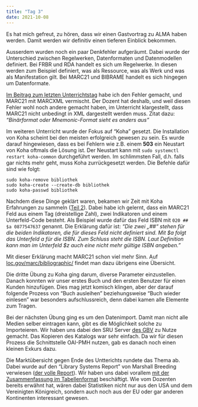 ```yaml
---
title: "Tag 3"
date: 2021-10-08
---
```


Es hat mich gefreut, zu hören, dass wir einen Gastvortrag zu ALMA haben werden. Damit werden wir definitiv einen tieferen Einblick bekommen.

Ausserdem wurden noch ein paar Denkfehler aufgeräumt. Dabei wurde der Unterschied zwischen Regelwerken, Datenformaten und Datenmodellen definiert. Bei FRBR und RDA handelt es sich um Regelwerke. In diesen werden zum Beispiel definiert, was als Ressource, was als Werk und was als Manifestation gilt. Bei MARC21 und BIBRAME handelt es sich hingegen um Datenformate. 

[Im Beitrag zum letzten Unterrichtstag](http://lucienhaeller.com/lerntagebuch/2021/10/01/tag2.html) habe ich den Fehler gemacht, und MARC21 mit MARCXML vermischt. Der Dozent hat deshalb, und weil diesen Fehler wohl noch andere gemacht haben, im Unterricht klargestellt, dass MARC21 nicht unbedingt in XML dargestellt werden muss. Zitat dazu: *“Binärformat oder Mnemonic-Format sieht es anders aus”*


Im weiteren Unterricht wurde der Fokus auf “Koha” gesetzt. Die Installation von Koha scheint bei den meisten erfolgreich gewesen zu sein. Es wurde darauf hingewiesen, dass es bei Fehlern wie z.B. einem **503** ein Neustart von Koha oftmals die Lösung ist. Der Neustart kann mit ```sudo systemctl restart koha-common``` durchgeführt werden. Im schlimmsten Fall, d.h. falls gar nichts mehr geht, muss Koha zurrückgesetzt werden. Die Befehle dafür sind wie folgt:

~~~
sudo koha-remove bibliothek
sudo koha-create --create-db bibliothek
sudo koha-passwd bibliothek
~~~

Nachdem diese Dinge geklärt waren, bekamen wir Zeit mit Koha Erfahrungen zu sammeln ([Teil 2](https://zefanjas.de/koha-installation-schule-bibliografische-framework/)). Dabei habe ich gelernt, dass ein MARC21 Feld aus einem Tag (dreistellige Zahl), zwei Indikatoren und einem Unterfeld-Code besteht. Als Beispiel wurde dafür das Feld ISBN mit ```020 ##  $a 0877547637``` genannt. Die Erklärung dafür ist: *“Die zwei „##“ stehen für die beiden Indikatoren, die für dieses Feld nicht definiert sind. Mit $a folgt das Unterfeld a für die ISBN. Zum Schluss steht die ISBN. Laut Definition kann man im Unterfeld $z auch eine nicht mehr gültige ISBN angeben.”*

Mit dieser Erklärung macht MARC21 schon viel mehr Sinn. Auf [loc.gov/marc/bibliographic/](https://www.loc.gov/marc/bibliographic/) findet man dazu übrigens eine Übersicht.

Die dritte Übung zu Koha ging darum, diverse Parameter einzustellen. Danach konnten wir unser erstes Buch und den ersten Benutzer für einen Kunden hinzufügen. Dies mag jetzt komisch klingen, aber der darauf folgende Prozess von “Buch ausleihen” beziehungsweise “Buch wieder einlesen” war besonders aufschlussreich, denn dabei kamen alle Elemente zum Tragen.

Bei der nächsten Übung ging es um den Datenimport. Damit man nicht alle Medien selber eintragen kann, gibt es die Möglichkeit solche zu Importeieren. Wir haben uns dabei den SRU Server [des GBV](https://www.gbv.de/?set_language=de) zu Nutze gemacht. Das Kopieren des Katalogs war sehr einfach. Da wir für diesen Prozess die Schnittstelle OAI-PMH nutzen, gab es danach noch einen kleinen Exkurs dazu.  

Die Marktübersicht gegen Ende des Untterichts rundete das Thema ab. Dabei wurde auf den “Library Systems Report” von Marshall Breeding verwiesen ([der volle Report](https://americanlibrariesmagazine.org/2021/05/03/2021-library-systems-report/)). Wir haben uns dabei vorallem [mit der Zusammenfassung im Tabellenformat](https://americanlibrariesmagazine.org/wp-content/uploads/2021/04/Library-Systems-Report-2021-Tables-and-Charts.xlsx) beschäftigt. Wie vom Dozenten bereits erwähnt hat, wären dabei Statistiken nicht nur aus den USA und dem Vereinigten Königreich, sondern auch noch aus der EU oder gar anderen Kontinenten interessant gewesen.
